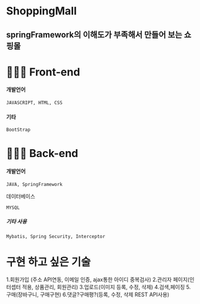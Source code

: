 # ShoppingMall
springFramework의 이해도가 부족해서 만들어 보는 쇼핑몰
--------------------------------------------------

# :man:🏻‍💻 Front-end

#### 개발언어
`````````````
JAVASCRIPT, HTML, CSS
`````````````
#### 기타
```````````````
BootStrap
```````````````
# :man:🏻‍💻 Back-end

#### 개발언어
```````````````
JAVA, SpringFramework
```````````````
데이터베이스
```````````````
MYSQL
```````````````
##### 기타 사용
```````````````
Mybatis, Spring Security, Interceptor
```````````````
# 구현 하고 싶은 기술
1.회원가입 (주소 API연동, 이메일 인증, ajax통한 아이디 중복검사)
2.관리자 페이지(인터셉터 적용, 상품관리, 회원관리)
3.업로드(이미지 등록, 수정, 삭제)
4.검색,페이징
5.구매(장바구니, 구매구현)
6.댓글?구매평?(등록, 수정, 삭제 REST API사용)
